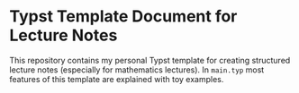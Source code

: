 # Typst Template Document for Lecture Notes

This repository contains my personal Typst template for creating structured lecture notes (especially for mathematics lectures). In `main.typ` most features of this template are explained with toy examples.